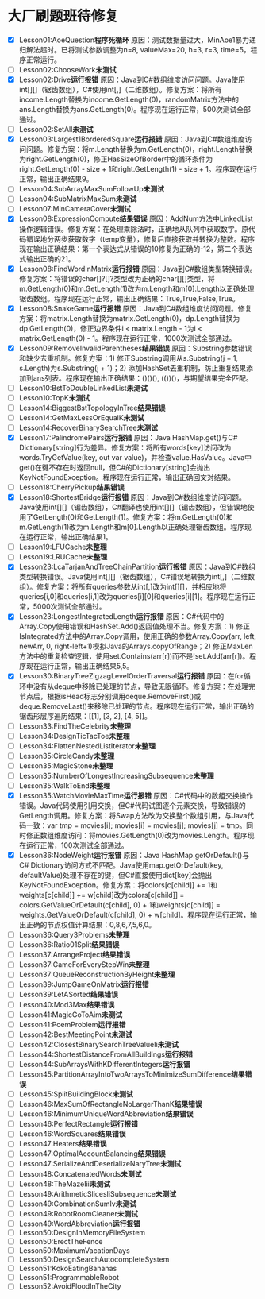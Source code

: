 ﻿# 大厂刷题班待修复

- [x] Lesson01:AoeQuestion**程序死循环** 原因：测试数据量过大，MinAoe1暴力递归解法超时。已将测试参数调整为n=8, valueMax=20, h=3, r=3, time=5，程序正常运行。
- [ ] Lesson02:ChooseWork**未测试**
- [x] Lesson02:Drive**运行报错** 原因：Java到C#数组维度访问问题。Java使用int[][]（锯齿数组），C#使用int[,]（二维数组）。修复方案：将所有income.Length替换为income.GetLength(0)，randomMatrix方法中的ans.Length替换为ans.GetLength(0)。程序现在运行正常，500次测试全部通过。
- [ ] Lesson02:SetAll**未测试**
- [x] Lesson03:Largest1BorderedSquare**运行报错** 原因：Java到C#数组维度访问问题。修复方案：将m.Length替换为m.GetLength(0)，right.Length替换为right.GetLength(0)，修正HasSizeOfBorder中的循环条件为right.GetLength(0) - size + 1和right.GetLength(1) - size + 1。程序现在运行正常，输出正确结果9。
- [ ] Lesson04:SubArrayMaxSumFollowUp**未测试**
- [ ] Lesson04:SubMatrixMaxSum**未测试**
- [ ] Lesson07:MinCameraCover**未测试**
- [x] Lesson08:ExpressionCompute**结果错误** 原因：AddNum方法中LinkedList操作逻辑错误。修复方案：在处理乘除法时，正确地从队列中获取数字。原代码错误地分两步获取数字（temp变量），修复后直接获取并转换为整数。程序现在输出正确结果：第一个表达式从错误的10修复为正确的-12，第二个表达式输出正确的21。
- [x] Lesson08:FindWordInMatrix**运行报错** 原因：Java到C#数组类型转换错误。修复方案：将错误的char[]?[]?类型改为正确的char[][]类型，将m.GetLength(0)和m.GetLength(1)改为m.Length和m[0].Length以正确处理锯齿数组。程序现在运行正常，输出正确结果：True,True,False,True。
- [x] Lesson08:SnakeGame**运行报错** 原因：Java到C#数组维度访问问题。修复方案：将matrix.Length替换为matrix.GetLength(0)，dp.Length替换为dp.GetLength(0)，修正边界条件i < matrix.Length - 1为i < matrix.GetLength(0) - 1。程序现在运行正常，1000次测试全部通过。
- [x] Lesson09:RemoveInvalidParentheses**结果错误** 原因：Substring参数错误和缺少去重机制。修复方案：1) 修正Substring调用从s.Substring(j + 1, s.Length)为s.Substring(j + 1)；2) 添加HashSet去重机制，防止重复结果添加到ans列表。程序现在输出正确结果：()()(), (())()，与期望结果完全匹配。
- [ ] Lesson10:BstToDoubleLinkedList**未测试**
- [ ] Lesson10:TopK**未测试**
- [ ] Lesson14:BiggestBstTopologyInTree**结果错误**
- [ ] Lesson14:GetMaxLessOrEqualK**未测试**
- [ ] Lesson14:RecoverBinarySearchTree**未测试**
- [x] Lesson17:PalindromePairs**运行报错** 原因：Java HashMap.get()与C# Dictionary[string]行为差异。修复方案：将所有words[key]访问改为words.TryGetValue(key, out var value)，并检查value.HasValue。Java中get()在键不存在时返回null，但C#的Dictionary[string]会抛出KeyNotFoundException。程序现在运行正常，输出正确回文对结果。
- [ ] Lesson18:CherryPickup**结果错误**
- [x] Lesson18:ShortestBridge**运行报错** 原因：Java到C#数组维度访问问题。Java使用int[][]（锯齿数组），C#翻译也使用int[][]（锯齿数组），但错误地使用了GetLength(0)和GetLength(1)。修复方案：将m.GetLength(0)和m.GetLength(1)改为m.Length和m[0].Length以正确处理锯齿数组。程序现在运行正常，输出正确结果1。
- [ ] Lesson19:LFUCache**未整理**
- [ ] Lesson19:LRUCache**未整理**
- [x] Lesson23:LcaTarjanAndTreeChainPartition**运行报错** 原因：Java到C#数组类型转换错误。Java使用int[][]（锯齿数组），C#错误地转换为int[,]（二维数组）。修复方案：将所有queries参数从int[,]改为int[][]，并相应地将queries[i,0]和queries[i,1]改为queries[i][0]和queries[i][1]。程序现在运行正常，5000次测试全部通过。
- [x] Lesson23:LongestIntegratedLength**运行报错** 原因：C#代码中的Array.Copy使用错误和HashSet.Add()返回值处理不当。修复方案：1) 修正IsIntegrated方法中的Array.Copy调用，使用正确的参数Array.Copy(arr, left, newArr, 0, right-left+1)模拟Java的Arrays.copyOfRange；2) 修正MaxLen方法中的重复检查逻辑，使用set.Contains(arr[r])而不是!set.Add(arr[r])。程序现在运行正常，输出正确结果5,5。
- [x] Lesson30:BinaryTreeZigzagLevelOrderTraversal**运行报错** 原因：在for循环中没有从deque中移除已处理的节点，导致无限循环。修复方案：在处理完节点后，根据isHead标志分别调用deque.RemoveFirst()或deque.RemoveLast()来移除已处理的节点。程序现在运行正常，输出正确的锯齿形层序遍历结果：[[1], [3, 2], [4, 5]]。
- [ ] Lesson33:FindTheCelebrity**未整理**
- [ ] Lesson34:DesignTicTacToe**未整理**
- [ ] Lesson34:FlattenNestedListIterator**未整理**
- [ ] Lesson35:CircleCandy**未整理**
- [ ] Lesson35:MagicStone**未整理**
- [ ] Lesson35:NumberOfLongestIncreasingSubsequence**未整理**
- [ ] Lesson35:WalkToEnd**未整理**
- [x] Lesson35:WatchMovieMaxTime**运行报错** 原因：C#代码中的数组交换操作错误。Java代码使用引用交换，但C#代码试图逐个元素交换，导致错误的GetLength调用。修复方案：将Swap方法改为交换整个数组引用，与Java代码一致：var tmp = movies[i]; movies[i] = movies[j]; movies[j] = tmp。同时修正数组维度访问：将movies.GetLength(0)改为movies.Length。程序现在运行正常，100次测试全部通过。
- [x] Lesson36:NodeWeight**运行报错** 原因：Java HashMap.getOrDefault()与C# Dictionary访问方式不匹配。Java使用map.getOrDefault(key, defaultValue)处理不存在的键，但C#直接使用dict[key]会抛出KeyNotFoundException。修复方案：将colors[c[child]] += 1和weights[c[child]] += w[child]改为colors[c[child]] = colors.GetValueOrDefault(c[child], 0) + 1和weights[c[child]] = weights.GetValueOrDefault(c[child], 0) + w[child]。程序现在运行正常，输出正确的节点权值计算结果：0,8,6,7,5,6,0。
- [ ] Lesson36:Query3Problems**未整理**
- [ ] Lesson36:Ratio01Split**结果错误**
- [ ] Lesson37:ArrangeProject**结果错误**
- [ ] Lesson37:GameForEveryStepWin**未整理**
- [ ] Lesson37:QueueReconstructionByHeight**未整理**
- [ ] Lesson39:JumpGameOnMatrix**运行报错**
- [ ] Lesson39:LetASorted**结果错误**
- [ ] Lesson40:Mod3Max**结果错误**
- [ ] Lesson41:MagicGoToAim**未测试**
- [ ] Lesson41:PoemProblem**运行报错**
- [ ] Lesson42:BestMeetingPoint**未测试**
- [ ] Lesson42:ClosestBinarySearchTreeValueIi**未测试**
- [ ] Lesson44:ShortestDistanceFromAllBuildings**运行报错**
- [ ] Lesson44:SubArraysWithKDifferentIntegers**运行报错**
- [ ] Lesson45:PartitionArrayIntoTwoArraysToMinimizeSumDifference**结果错误**
- [ ] Lesson45:SplitBuildingBlock**未测试**
- [ ] Lesson46:MaxSumOfRectangleNoLargerThanK**结果错误**
- [ ] Lesson46:MinimumUniqueWordAbbreviation**结果错误**
- [ ] Lesson46:PerfectRectangle**运行报错**
- [ ] Lesson46:WordSquares**结果错误**
- [ ] Lesson47:Heaters**结果错误**
- [ ] Lesson47:OptimalAccountBalancing**结果错误**
- [ ] Lesson47:SerializeAndDeserializeNaryTree**未测试**
- [ ] Lesson48:ConcatenatedWords**未测试**
- [ ] Lesson48:TheMazeIii**未测试**
- [ ] Lesson49:ArithmeticSlicesIiSubsequence**未测试**
- [ ] Lesson49:CombinationSumIv**未测试**
- [ ] Lesson49:RobotRoomCleaner**未测试**
- [ ] Lesson49:WordAbbreviation**运行报错**
- [ ] Lesson50:DesignInMemoryFileSystem
- [ ] Lesson50:ErectTheFence
- [ ] Lesson50:MaximumVacationDays
- [ ] Lesson50:DesignSearchAutocompleteSystem
- [ ] Lesson51:KokoEatingBananas
- [ ] Lesson51:ProgrammableRobot
- [ ] Lesson52:AvoidFloodInTheCity